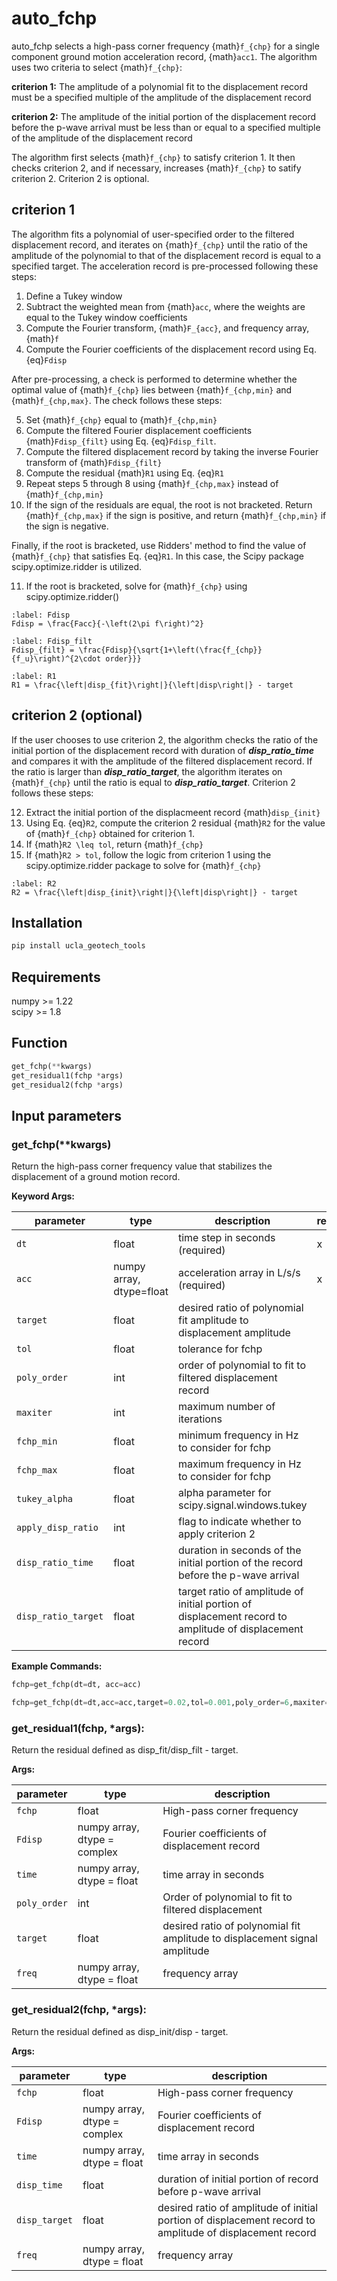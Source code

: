 # auto_fchp

auto_fchp selects a high-pass corner frequency {math}`f_{chp}` for a single component ground motion acceleration record, {math}`acc1`. The algorithm uses two criteria to select {math}`f_{chp}`:

**criterion 1:** The amplitude of a polynomial fit to the displacement record must be a specified multiple of the amplitude of the displacement record  

**criterion 2:** The amplitude of the initial portion of the displacement record before the p-wave arrival must be less than or equal to a specified multiple of the amplitude of the displacement record

The algorithm first selects {math}`f_{chp}` to satisfy criterion 1. It then checks criterion 2, and if necessary, increases {math}`f_{chp}` to satify criterion 2. Criterion 2 is optional.

## criterion 1
The algorithm fits a polynomial of user-specified order to the filtered displacement record, and iterates on {math}`f_{chp}`  until the ratio of the amplitude of the polynomial to that of the displacement record is equal to a specified target. The acceleration record is pre-processed following these steps:

1.	Define a Tukey window
2.	Subtract the weighted mean from {math}`acc`, where the weights are equal to the Tukey window coefficients 
3.	Compute the Fourier transform, {math}`F_{acc}`, and frequency array, {math}`f` 
4.  Compute the Fourier coefficients of the displacement record using Eq. {eq}`Fdisp`

After pre-processing, a check is performed to determine whether the optimal value of {math}`f_{chp}` lies between {math}`f_{chp,min}` and {math}`f_{chp,max}`. The check follows these steps:

5. Set {math}`f_{chp}` equal to {math}`f_{chp,min}`
6. Compute the filtered Fourier displacement coefficients {math}`Fdisp_{filt}` using Eq. {eq}`Fdisp_filt`.
7. Compute the filtered displacement record by taking the inverse Fourier transform of {math}`Fdisp_{filt}`
8. Compute the residual {math}`R1` using Eq. {eq}`R1`
9. Repeat steps 5 through 8 using {math}`f_{chp,max}` instead of {math}`f_{chp,min}`
10. If the sign of the residuals are equal, the root is not bracketed. Return {math}`f_{chp,max}` if the sign is positive, and return {math}`f_{chp,min}` if the sign is negative.

Finally, if the root is bracketed, use Ridders' method to find the value of {math}`f_{chp}` that satisfies Eq. {eq}`R1`. In this case, the Scipy package scipy.optimize.ridder is utilized.

11. If the root is bracketed, solve for {math}`f_{chp}` using scipy.optimize.ridder()

```{math}
:label: Fdisp  
Fdisp = \frac{Facc}{-\left(2\pi f\right)^2}
```

```{math}
:label: Fdisp_filt   
Fdisp_{filt} = \frac{Fdisp}{\sqrt{1+\left(\frac{f_{chp}}{f_u}\right)^{2\cdot order}}}
```

```{math}
:label: R1 
R1 = \frac{\left|disp_{fit}\right|}{\left|disp\right|} - target
```

## criterion 2 (optional)
If the user chooses to use criterion 2, the algorithm checks the ratio of the initial portion of the displacement record with duration of _**disp_ratio_time**_ and compares it with the amplitude of the filtered displacement record. If the ratio is larger than _**disp_ratio_target**_, the algorithm iterates on {math}`f_{chp}` until the ratio is equal to _**disp_ratio_target**_. Criterion 2 follows these steps:

12. Extract the initial portion of the displacmeent record {math}`disp_{init}`
13. Using Eq. {eq}`R2`, compute the criterion 2 residual {math}`R2` for the value of {math}`f_{chp}` obtained for criterion 1.
14. If {math}`R2 \leq tol`, return {math}`f_{chp}`
15. If {math}`R2 > tol`, follow the logic from criterion 1 using the scipy.optimize.ridder package to solve for {math}`f_{chp}` 

```{math}
:label: R2 
R2 = \frac{\left|disp_{init}\right|}{\left|disp\right|} - target
```

## Installation  
```python
pip install ucla_geotech_tools
```

## Requirements
numpy >= 1.22  
scipy >= 1.8

## Function
```python
get_fchp(**kwargs)
get_residual1(fchp *args)
get_residual2(fchp *args)
```

## Input parameters
### get_fchp(**kwargs)
Return the high-pass corner frequency value that stabilizes the displacement of a ground motion record.  
  
**Keyword Args:**  

| parameter | type | description | required | default |
|-----------|------|-------------|----------|---------|
|```dt```   | float | time step in seconds (required)  |  x  |  |
|```acc```  |numpy array, dtype=float | acceleration array in L/s/s (required) |  x  |  |
|```target```| float | desired ratio of polynomial fit amplitude to displacement amplitude | | 0.02 |
|```tol```| float | tolerance for fchp | | 0.001 |  
|```poly_order```| int | order of polynomial to fit to filtered displacement record | | 6 |  
|```maxiter```| int | maximum number of iterations | | 30 |  
|```fchp_min```| float | minimum frequency in Hz to consider for fchp| | 0.001 |  
|```fchp_max```| float | maximum frequency in Hz to consider for fchp | | 0.5 |  
|```tukey_alpha```| float | alpha parameter for scipy.signal.windows.tukey | | 0.05 |  
|```apply_disp_ratio```| int | flag to indicate whether to apply criterion 2 | | 0 |  
|```disp_ratio_time```| float | duration in seconds of the initial portion of the record before the p-wave arrival | | 30.0 |  
|```disp_ratio_target```| float | target ratio of amplitude of initial portion of displacement record to amplitude of displacement record | | 0.05 |
  
**Example Commands:**  
```python
fchp=get_fchp(dt=dt, acc=acc)

fchp=get_fchp(dt=dt,acc=acc,target=0.02,tol=0.001,poly_order=6,maxiter=30,fchp_min=0.001,fchp_max=0.5,filter_order=5.0,tukey_alpha=0.05,apply_disp_ratio=1,disp_ratio_time=2,disp_ratio_target=0.02)
```

### get_residual1(fchp, *args):
Return the residual defined as disp_fit/disp_filt - target.  
  
**Args:**  

| parameter | type | description |
|-----------|------|-------------|
|```fchp```| float | High-pass corner frequency |
|```Fdisp```| numpy array, dtype = complex | Fourier coefficients of displacement record |
|```time```| numpy array, dtype = float | time array in seconds |
|```poly_order```| int |Order of polynomial to fit to filtered displacement |
|```target```| float | desired ratio of polynomial fit amplitude to displacement signal amplitude |
|```freq```| numpy array, dtype = float| frequency array |

### get_residual2(fchp, *args):
Return the residual defined as disp_init/disp - target.

**Args:**  

| parameter | type | description |
|-----------|------|-------------|
|```fchp```| float | High-pass corner frequency |
|```Fdisp```| numpy array, dtype = complex | Fourier coefficients of displacement record |
|```time``` | numpy array, dtype = float | time array in seconds |
|```disp_time```| float | duration of initial portion of record before p-wave arrival |
|```disp_target```| float | desired ratio of amplitude of initial portion of displacement record to amplitude of displacement record |
|```freq```| numpy array, dtype = float | frequency array |
